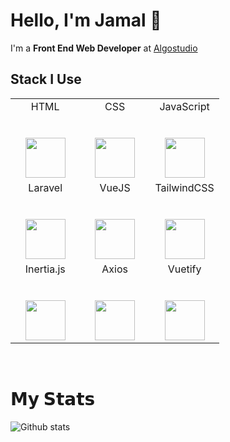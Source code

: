 # Hello, I'm Jamal 👋 

I'm a **Front End Web Developer** at [Algostudio](https://algostudio.net)

## Stack I Use

<table>
  <tbody>
    <tr valign="top">
      <td width="33%" align="center">
        <span>HTML</span><br><br><br>
        <img height="64px" src="https://cdn.svgporn.com/logos/html-5.svg">
      </td>
      <td width="33%" align="center">
        <span>CSS</span><br><br><br>
        <img height="64px" src="https://cdn.svgporn.com/logos/css-3.svg">
      </td>
      <td width="33%" align="center">
        <span>JavaScript</span><br><br><br>
        <img height="64px" src="https://cdn.svgporn.com/logos/javascript.svg">
      </td>
    </tr>
    <tr valign="top">
      <td width="33%" align="center">
        <span>Laravel</span><br><br><br>
        <img height="64px" src="https://cdn.svgporn.com/logos/laravel.svg">
      </td>
      <td width="33%" align="center">
        <span>VueJS</span><br><br><br>
        <img height="64px" src="https://upload.wikimedia.org/wikipedia/commons/9/95/Vue.js_Logo_2.svg">
      </td>
      <td width="33%" align="center">
        <span>TailwindCSS</span><br><br><br>
        <img height="64px" src="https://files.jamaluddinrumi.id/tailwindcss.svg">
      </td>
    </tr>
        <tr valign="top">
      <td width="33%" align="center">
        <span>Inertia.js</span><br><br><br>
        <img height="64px" src="https://files.jamaluddinrumi.id/inertiajs.png">
      </td>
      <td width="33%" align="center">
        <span>Axios</span><br><br><br>
        <img height="64px" src="">
      </td>
      <td width="33%" align="center">
        <span>Vuetify</span><br><br><br>
        <img height="64px" src="https://files.jamaluddinrumi.id/vuetify-logo-light-atom.svg">
      </td>
    </tr>
  </tbody>
</table>

<br />

# 𝗠𝘆 𝗦𝘁𝗮𝘁𝘀

![Github stats](https://github-readme-stats.vercel.app/api?username=jamaluddinrumi&show_icons=true&hide_border=true)


